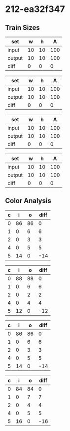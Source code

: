 # 212-ea32f347
## Train Sizes

|set|w|h|A|
|---|---|---|---|
|input|10|10|100|
|output|10|10|100|
|diff|0|0|0|


|set|w|h|A|
|---|---|---|---|
|input|10|10|100|
|output|10|10|100|
|diff|0|0|0|


|set|w|h|A|
|---|---|---|---|
|input|10|10|100|
|output|10|10|100|
|diff|0|0|0|


|set|w|h|A|
|---|---|---|---|
|input|10|10|100|
|output|10|10|100|
|diff|0|0|0|


## Color Analysis

|c|i|o|diff|
|---|---|---|---|
|0|86|86|0|
|1|0|6|6|
|2|0|3|3|
|4|0|5|5|
|5|14|0|-14|


|c|i|o|diff|
|---|---|---|---|
|0|88|88|0|
|1|0|6|6|
|2|0|2|2|
|4|0|4|4|
|5|12|0|-12|


|c|i|o|diff|
|---|---|---|---|
|0|86|86|0|
|1|0|6|6|
|2|0|3|3|
|4|0|5|5|
|5|14|0|-14|


|c|i|o|diff|
|---|---|---|---|
|0|84|84|0|
|1|0|7|7|
|2|0|4|4|
|4|0|5|5|
|5|16|0|-16|

